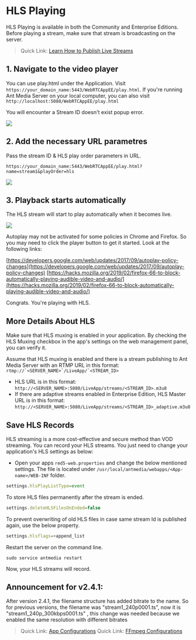 # HLS Playing

HLS Playing is available in both the Community and Enterprise Editions. Before playing a stream, make sure that stream is broadcasting on the server.

> Quick Link: [Learn How to Publish Live Streams](/v1/docs/publishing-live-streams)

## 1. Navigate to the video player  

You can use play.html under the Application. Visit ```https://your_domain_name:5443/WebRTCAppEE/play.html```. If you're running Ant Media Server on your local computer, you can also visit ```http://localhost:5080/WebRTCAppEE/play.html```
    
You will encounter a Stream ID doesn't exist popup error.
    
![](@site/static/img/image-1645523240043.png)
    

## 2. Add the necessary URL parametres

Pass the stream ID & HLS play order parameters in URL. 
    
```https://your_domain_name:5443/WebRTCAppEE/play.html?name=stream1&playOrder=hls```
    
![](@site/static/img/image-1645523879129.png)
    

## 3. Playback starts automatically

The HLS stream will start to play automatically when it becomes live.
    
![](@site/static/img/image-1645523922843.png)
    

Autoplay may not be activated for some policies in Chrome and Firefox. So you may need to click the player button to get it started. Look at the following links:

[https://developers.google.com/web/updates/2017/09/autoplay-policy-changes](https://developers.google.com/web/updates/2017/09/autoplay-policy-changes) [https://hacks.mozilla.org/2019/02/firefox-66-to-block-automatically-playing-audible-video-and-audio/](https://hacks.mozilla.org/2019/02/firefox-66-to-block-automatically-playing-audible-video-and-audio/)

Congrats. You're playing with HLS.

## More Details About HLS

Make sure that HLS muxing is enabled in your application. By checking the HLS Muxing checkbox in the app's settings on the web management panel, you can verify it.

Assume that HLS muxing is enabled and there is a stream publishing to Ant Media Server with an RTMP URL in this format: ```rtmp://`<SERVER_NAME>`/LiveApp/`<STREAM_ID>```

*   HLS URL is in this format: ```http://<SERVER_NAME>:5080/LiveApp/streams/<STREAM_ID>.m3u8```
*   If there are adaptive streams enabled in Enterprise Edition, HLS Master URL is in this format: ```http://<SERVER_NAME>:5080/LiveApp/streams/<STREAM_ID>_adaptive.m3u8```

## Save HLS Records

HLS streaming is a more cost-effective and secure method than VOD streaming. You can record your HLS streams. You just need to change your application's HLS settings as below:

*   Open your apps ```red5-web.properties``` and change the below mentioned settings. The file is located under `/usr/local/antmedia/webapps/<App-name>/WEB-INF` folder.
    
```js 
settings.hlsPlayListType=event
```
    
To store HLS files permanently after the stream is ended.

```js 
settings.deleteHLSFilesOnEnded=false
```
    
To prevent overwriting of old HLS files in case same stream Id is published again, use the below property.

```js 
settings.hlsflags=+append_list
```

Restart the server on the command line.
    
```shell
sudo service antmedia restart
```
    
Now, your HLS streams will record.

## Announcement for v2.4.1:
After version 2.4.1, the filename structure has added bitrate to the name. So for previous versions, the filename was "stream1_240p0001.ts", now it is "stream1_240p_300kbps0001.ts" , this change was needed because we enabled the same resolution with different bitrates
    

> Quick Link: [App Configurations](/guides/configuration-and-testing/ams-application-configuration/) 
> Quick Link: [FFmpeg Configurations](https://ffmpeg.org/ffmpeg-formats.html#toc-Options-6)